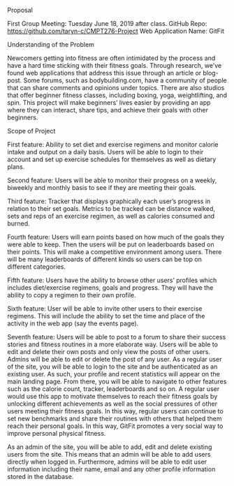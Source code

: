 Proposal

First Group Meeting: Tuesday June 18, 2019 after class. 
GitHub Repo: https://github.com/taryn-c/CMPT276-Project
Web Application Name: GitFit

Understanding of the Problem

Newcomers getting into fitness are often intimidated by the process and have a hard time sticking with their fitness goals. Through research, we’ve found web applications that address this issue through an article or blog-post. Some forums, such as bodybuilding.com, have a community of people that can share comments and opinions under topics. There are also studios that offer beginner fitness classes, including boxing, yoga, weightlifting, and spin. This project will make beginners’ lives easier by providing an app where they can interact, share tips, and achieve their goals with other beginners. 

Scope of Project

First feature: Ability to set diet and exercise regimens and monitor calorie intake and output on a daily basis. Users will be able to login to their account and set up exercise schedules for themselves as well as dietary plans. 

Second feature: Users will be able to monitor their progress on a weekly, biweekly and monthly basis to see if they are meeting their goals. 

Third feature: Tracker that displays graphically each user’s progress in relation to their set goals. Metrics to be tracked can be distance walked, sets and reps of an exercise regimen, as well as calories consumed and burned.

Fourth feature: Users will earn points based on how much of the goals they were able to keep. Then the users will be put on leaderboards based on their points. This will make a competitive environment among users. There will be many leaderboards of different kinds so users can be top on different categories.

Fifth feature: Users have the ability to browse other users’ profiles which includes diet/exercise regimens, goals and progress. They will have the ability to copy a regimen to their own profile.

Sixth feature: User will be able to invite other users to their exercise regimens. This will include the ability to set the time and place of the activity in the web app (say the events page).  

Seventh feature: Users will be able to post to a forum to share their success stories and fitness routines in a more elaborate way. Users will be able to edit and delete their own posts and only view the posts of other users. Admins will be able to edit or delete the post of any user. 
As a regular user of the site, you will be able to login to the site and be authenticated as an existing user. As such, your profile and recent statistics will appear on the main landing page. From there, you will be able to navigate to other features such as the calorie count, tracker, leaderboards and so on. A regular user would use this app to motivate themselves to reach their fitness goals by unlocking different achievements as well as the social pressures of other users meeting their fitness goals. In this way, regular users can continue to set new benchmarks and share their routines with others that helped them reach their personal goals. In this way, GitFit promotes a very social way to improve personal physical fitness.

As an admin of the site, you will be able to add, edit and delete existing users from the site. This means that an admin will be able to add users directly when logged in. Furthermore, admins will be able to edit user information including their name, email and any other profile information stored in the database.

